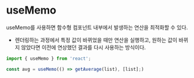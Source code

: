 # useMemo
useMemo를 사용하면 함수형 컴포넌트 내부에서 발생하는 연산을 최적화할 수 있다.
- 렌더링하는 과정에서 특정 값이 바뀌었을 때만 연산을 실행하고, 원하는 값이 바뀌지 않았다면 이전에 연상했던 결과를 다시 사용하는 방식이다.
```javascript
import { useMemo } from 'react';

const avg = useMemo(() => getAverage(list), [list];)
```